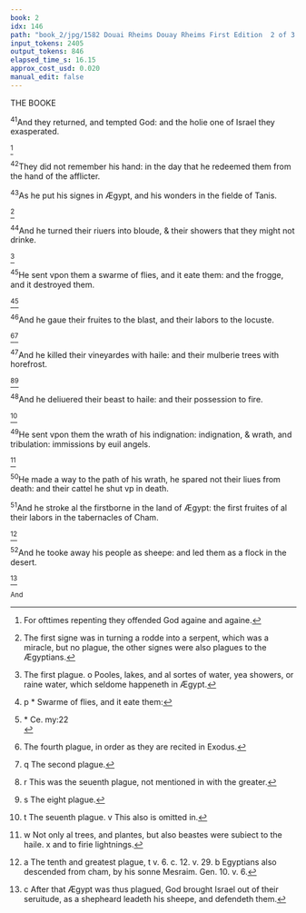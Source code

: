 ```yaml
---
book: 2
idx: 146
path: "book_2/jpg/1582 Douai Rheims Douay Rheims First Edition  2 of 3 1610 Old Testament.pdf-146.jpg"
input_tokens: 2405
output_tokens: 846
elapsed_time_s: 16.15
approx_cost_usd: 0.020
manual_edit: false
---
```

THE BOOKE

<sup>41</sup>And they returned, and tempted God: and the holie one of Israel they exasperated.

[^1]

<sup>42</sup>They did not remember his hand: in the day that he redeemed them from the hand of the afflicter.

<sup>43</sup>As he put his signes in Ægypt, and his wonders in the fielde of Tanis.

[^2]

<sup>44</sup>And he turned their riuers into bloude, & their showers that they might not drinke.

[^3]

<sup>45</sup>He sent vpon them a swarme of flies, and it eate them: and the frogge, and it destroyed them.

[^4][^5]

<sup>46</sup>And he gaue their fruites to the blast, and their labors to the locuste.

[^6][^7]

<sup>47</sup>And he killed their vineyardes with haile: and their mulberie trees with horefrost.

[^8][^9]

<sup>48</sup>And he deliuered their beast to haile: and their possession to fire.

[^10]

<sup>49</sup>He sent vpon them the wrath of his indignation: indignation, & wrath, and tribulation: immissions by euil angels.

[^11]

<sup>50</sup>He made a way to the path of his wrath, he spared not their liues from death: and their cattel he shut vp in death.

<sup>51</sup>And he stroke al the firstborne in the land of Ægypt: the first fruites of al their labors in the tabernacles of Cham.

[^12]

<sup>52</sup>And he tooke away his people as sheepe: and led them as a flock in the desert.

[^13]

<sup>And</sup>

[^1]: For ofttimes repenting they offended God againe and againe.

[^2]: The first signe was in turning a rodde into a serpent, which was a miracle, but no plague, the other signes were also plagues to the Ægyptians.

[^3]: The first plague. o Pooles, lakes, and al sortes of water, yea showers, or raine water, which seldome happeneth in Ægypt.

[^4]: p * Swarme of flies, and it eate them:

[^5]: <aside>* Ce. my:22</aside>

[^6]: The fourth plague, in order as they are recited in Exodus.

[^7]: q The second plague.

[^8]: r This was the seuenth plague, not mentioned in with the greater.

[^9]: s The eight plague.

[^10]: t The seuenth plague. v This also is omitted in.

[^11]: w Not only al trees, and plantes, but also beastes were subiect to the haile. x and to firie lightnings.

[^12]: a The tenth and greatest plague, t v. 6. c. 12. v. 29. b Egyptians also descended from cham, by his sonne Mesraim. Gen. 10. v. 6.

[^13]: c After that Ægypt was thus plagued, God brought Israel out of their seruitude, as a shepheard leadeth his sheepe, and defendeth them.